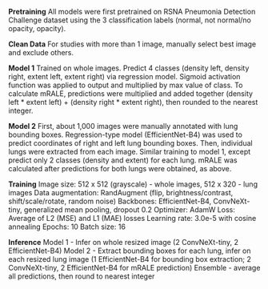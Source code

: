 **Pretraining**
All models were first pretrained on RSNA Pneumonia Detection Challenge dataset using the 3 classification labels (normal, not normal/no opacity, opacity).

**Clean Data**
For studies with more than 1 image, manually select best image and exclude others.

**Model 1**
Trained on whole images. Predict 4 classes (density left, density right, extent left, extent right) via regression model. Sigmoid activation function was applied to output and multiplied by max value of class. To calculate mRALE, predictions were multiplied and added together (density left * extent left) + (density right * extent right), then rounded to the nearest integer.

**Model 2**
First, about 1,000 images were manually annotated with lung bounding boxes. Regression-type model (EfficientNet-B4) was used to predict coordinates of right and left lung bounding boxes. Then, individual lungs were extracted from each image. Similar training to model 1, except predict only 2 classes (density and extent) for each lung. mRALE was calculated after predictions for both lungs were obtained, as above.

**Training**
Image size: 512 x 512 (grayscale) - whole images, 512 x 320 - lung images
Data augmentation: RandAugment (flip, brightness/contrast, shift/scale/rotate, random noise)
Backbones: EfficientNet-B4, ConvNeXt-tiny, generalized mean pooling, dropout 0.2
Optimizer: AdamW
Loss: Average of L2 (MSE) and L1 (MAE) losses
Learning rate: 3.0e-5 with cosine annealing
Epochs: 10
Batch size: 16

**Inference**
Model 1 - Infer on whole resized image (2 ConvNeXt-tiny, 2 EfficientNet-B4)
Model 2 - Extract bounding boxes for each lung, infer on each resized lung image (1 EfficientNet-B4 for bounding box extraction; 2 ConvNeXt-tiny, 2 EfficientNet-B4 for mRALE prediction)
Ensemble - average all predictions, then round to nearest integer